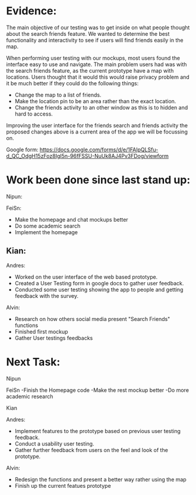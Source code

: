 # Evidence:

The main objective of our testing was to get inside on what people thought about the search friends feature. We wanted to determine the best functionality and interactivity to see if users will find friends easily in the map.

When performing user testing with our mockups, most users found the interface easy to use and navigate. The main problem users had was with the search friends feature, as the current prototype have a map with locations. Users thought that it would this would raise privacy problem and it be much better if they could do the following things:
- Change the map to a list of friends.
- Make the location pin to be an area rather than the exact location.
- Change the friends activity to an other window as this is to hidden and hard to access.

Improving the user interface for the friends search and friends activity the proposed changes above is a current area of the app we will be focussing on.

Google form: https://docs.google.com/forms/d/e/1FAIpQLSfu-d_QC_OdgH15zFoz8IgI5n-96fFSSU-NuUk8AJ4Pv3FDog/viewform

# Work been done since last stand up:

Nipun:

FeiSn:
- Make the homepage and chat mockups better
- Do some academic search
- Implement the homepage


Kian:
- 

Andres:
- Worked on the user interface of the web based prototype.
- Created a User Testing form in google docs to gather user feedback.
- Conducted some user testing showing the app to people and getting feedback with the survey.

Alvin:
- Research on how others social media present "Search Friends" functions
- Finished first mockup
- Gather User testings feedbacks


# Next Task:

Nipun

FeiSn
-Finish the Homepage code
-Make the rest mockup better
-Do more academic research

Kian

Andres:
- Implement features to the prototype based on previous user testing feedback.
- Conduct a usability user testing.
- Gather further feedback from users on the feel and look of the prototype.

Alvin:
- Redesign the functions and present a better way rather using the map
- Finish up the current featues prototype

